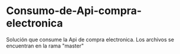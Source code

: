 # Consumo-de-Api-compra-electronica
Solución que consume la Api de compra electronica. Los archivos se encuentran en la rama "master"
